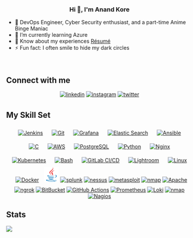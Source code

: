 
### <div  align="center">Hi 👋, I'm Anand Kore</div>

- 🔭 DevOps Engineer, Cyber Security enthusiast, and a part-time Anime Binge Maniac
- 🌱 I’m currently learning Azure
- 📄 Know about my experiences [Résumé](https://rxresu.me/anandkore1/anandkore)
- ⚡ Fun fact: I often smile to hide my dark circles

  

<br/>

## Connect with me
<div  align="center">
<a  href="https://linkedin.com/in/anandkore101"  target="_blank">
<img  src="https://img.shields.io/badge/linkedin-%231E77B5.svg?&style=for-the-badge&logo=linkedin&logoColor=white" alt=linkedin style="margin-bottom: 5px;"/></a>
<a  href="https://instagram.com/TheOneOh1"  target="_blank">
<img src="https://img.shields.io/badge/instagram-%23000000.svg?&style=for-the-badge&logo=instagram&logoColor=white"  alt=instagram style="margin-bottom: 5px;"/></a>
<a href="https://twitter.com/TheOneOh_1"  target="_blank">
<img src="https://img.shields.io/badge/twitter-%2300acee.svg?&style=for-the-badge&logo=twitter&logoColor=white" alt=twitter style="margin-bottom: 5px;"/></a>
</div>


## My Skill Set

<div  align="center">

<a  href="https://www.jenkins.io/"  target="_blank"><img  style="margin: 10px"  src="https://profilinator.rishav.dev/skills-assets/jenkins-icon.svg"  alt="Jenkins"  height="50"  /></a>
<a  href="https://github.com/"  target="_blank"><img  style="margin: 10px"  src="https://profilinator.rishav.dev/skills-assets/git-scm-icon.svg"  alt="Git"  height="50"  /></a>
<a  href="https://grafana.com/"  target="_blank"><img  style="margin: 10px"  src="https://profilinator.rishav.dev/skills-assets/grafana.png"  alt="Grafana"  height="50"  /></a>
<a  href="https://www.elastic.co/"  target="_blank"><img  style="margin: 10px"  src="https://profilinator.rishav.dev/skills-assets/elasticsearch.png"  alt="Elastic Search"  height="50"  /></a>
<a  href="https://www.ansible.com/"  target="_blank"><img  style="margin: 10px"  src="https://icon.icepanel.io/Technology/png-shadow-512/Ansible.png"  alt="Ansible"  height="50"  /></a>
<a  href="https://www.cprogramming.com/"  target="_blank"><img  style="margin: 10px"  src="https://profilinator.rishav.dev/skills-assets/c-original.svg"  alt="C"  height="50"  /></a>
<a  href="https://aws.amazon.com/"  target="_blank"><img  style="margin: 10px"  src="https://uxwing.com/wp-content/themes/uxwing/download/brands-and-social-media/aws-icon.png"  alt="AWS"  height="50"  /></a>
<a  href="https://www.postgresql.org/"  target="_blank"><img  style="margin: 10px"  src="https://profilinator.rishav.dev/skills-assets/postgresql-original-wordmark.svg"  alt="PostgreSQL"  height="50"  /></a>
<a  href="https://www.python.org/"  target="_blank"><img  style="margin: 10px"  src="https://profilinator.rishav.dev/skills-assets/python-original.svg"  alt="Python"  height="50"  /></a>
<a  href="https://www.nginx.com/"  target="_blank"><img  style="margin: 10px"  src="https://profilinator.rishav.dev/skills-assets/nginx-original.svg"  alt="Nginx"  height="50"  /></a>
<a  href="https://kubernetes.io/"  target="_blank"><img  style="margin: 10px"  src="https://profilinator.rishav.dev/skills-assets/kubernetes-icon.svg"  alt="Kubernetes"  height="50"  /></a>
<a  href="https://www.gnu.org/software/bash/"  target="_blank"><img  style="margin: 10px"  src="https://profilinator.rishav.dev/skills-assets/gnu_bash-icon.svg"  alt="Bash"  height="50"  /></a>
<a  href="https://about.gitlab.com/"  target="_blank"><img  style="margin: 10px"  src="https://profilinator.rishav.dev/skills-assets/gitlab.svg"  alt="GitLab CI/CD"  height="50"  /></a>
<a  href="https://www.adobe.com/products/photoshop-lightroom.html"  target="_blank"><img  style="margin: 10px"  src="https://profilinator.rishav.dev/skills-assets/lightroom.png"  alt="Lightroom"  height="50"  /></a>
<a  href="https://www.linux.org/"  target="_blank"><img  style="margin: 10px"  src="https://profilinator.rishav.dev/skills-assets/linux-original.svg"  alt="Linux"  height="50"  /></a>
<a  href="https://www.docker.com/"  target="_blank"><img  style="margin: 10px"  src="https://profilinator.rishav.dev/skills-assets/docker-original-wordmark.svg"  alt="Docker"  height="50"  /></a>
<a href="https://www.java.com" target="_blank" rel="noreferrer"> <img src="https://raw.githubusercontent.com/devicons/devicon/master/icons/java/java-original.svg" alt="java" width="40" height="40"/></a>
<a href="https://www.splunk.com/" target="_blank" rel="noreferrer"> <img src="https://www.splunk.com/content/dam/splunk2/images/2020-splunk-planet.svg" alt="splunk" width="40" height="40"/></a>
<a href="https://www.tenable.com/products/nessus" target="_blank" rel="noreferrer"> <img src="https://www.airslate.com/preview/explorebots/security/nessus.svg" alt="nessus" width="40" height="40"/></a>
<a href="https://www.metasploit.com/" target="_blank" rel="noreferrer"> <img src="https://www.kali.org/tools/metasploit-framework/images/metasploit-framework-logo.svg" alt="metasploit" width="40" height="40"/></a>
<a href="https://nmap.org" target="_blank" rel="noreferrer"> <img src="https://www.scottbrownconsulting.com/wp-content/uploads/2018/11/nmap.png" alt="nmap" width="40" height="40"/></a>
<a href="https://httpd.apache.org/" target="_blank" rel="noreferrer"> <img src="https://www.svgrepo.com/show/353400/apache.svg" alt="Apache" width="40" height="40"/></a>
<a href="https://ngrok.com/" target="_blank" rel="noreferrer"> <img src="https://raw.githubusercontent.com/philnash/ngrok-for-vscode/main/images/icon.png" alt="ngrok" width="40" height="40"/></a>
<a href="https://bitbucket.org/" target="_blank" rel="noreferrer"> <img src="https://cdn.iconscout.com/icon/free/png-512/free-bitbucket-8-1175256.png?f=webp&w=256" alt="BitBucket" width="40" height="40"/></a>
<a href="https://github.com/features/actions" target="_blank" rel="noreferrer"> <img src="https://icon.icepanel.io/Technology/svg/GitHub-Actions.svg" alt="GitHub Actions" width="40" height="40"/></a>
<a href="https://prometheus.io/" target="_blank" rel="noreferrer"> <img src="https://icon.icepanel.io/Technology/svg/Prometheus.svg" alt="Prometheus" width="40" height="40"/></a>
<a href="https://grafana.com/oss/loki/" target="_blank" rel="noreferrer"> <img src="https://miro.medium.com/v2/resize:fit:720/format:webp/0*CAx__1QzoBEVM8Cy.jpeg" alt="Loki" width="40" height="40"/></a>
<a href="https://nmap.org" target="_blank" rel="noreferrer"> <img src="https://www.scottbrownconsulting.com/wp-content/uploads/2018/11/nmap.png" alt="nmap" width="40" height="40"/></a>
<a href="https://nmap.org" target="_blank" rel="noreferrer"> <img src="https://banner2.cleanpng.com/20180927/kyq/kisspng-nagios-company-computer-icons-business-beacon-reti-nagios-enterprises-launches-live-nagios-training-5bad622b2e3033.4484641615380895151892.jpg" alt="Nagios" width="40" height="40"/></a>
</div>


## Stats
<div  align="left"><img  src="https://github-readme-stats.vercel.app/api/top-langs/?username=theoneoh1&theme=radical&layout=compact"  align="left"  /></div>
</div>
